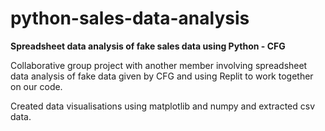 # python-sales-data-analysis
**Spreadsheet data analysis of fake sales data using Python - CFG** 

Collaborative group project with another member involving spreadsheet data analysis of fake data given by CFG and using Replit to work together on our code. 

Created data visualisations using matplotlib and numpy and extracted csv data. 
